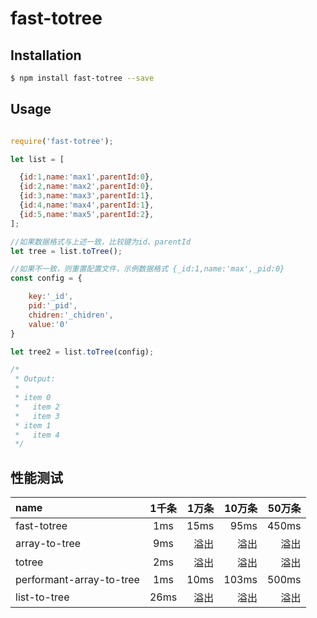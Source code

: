 # fast-totree


## Installation

```bash
$ npm install fast-totree --save
```

## Usage

```js

require('fast-totree');

let list = [

  {id:1,name:'max1',parentId:0},
  {id:2,name:'max2',parentId:0},
  {id:3,name:'max3',parentId:1},
  {id:4,name:'max4',parentId:1},
  {id:5,name:'max5',parentId:2},
];

//如果数据格式与上述一致，比较键为id、parentId
let tree = list.toTree();

//如果不一致，则重置配置文件，示例数据格式 {_id:1,name:'max',_pid:0}
const config = {

    key:'_id',
    pid:'_pid',        
    chidren:'_chidren',
    value:'0'
}

let tree2 = list.toTree(config);

/*
 * Output:
 *
 * item 0
 *   item 2 
 *   item 3
 * item 1
 *   item 4
 */
```


## 性能测试
|name|1千条|1万条|10万条|50万条|
|:-|:-:|-:|-:|-:|
|fast-totree|1ms|15ms|95ms|450ms|
|array-to-tree|9ms|溢出|溢出|溢出|
|totree|2ms|溢出|溢出|溢出|
|performant-array-to-tree|1ms|10ms|103ms|500ms|
|list-to-tree|26ms|溢出|溢出|溢出|